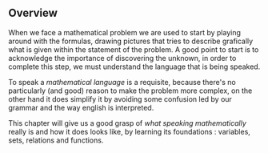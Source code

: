 ## Overview
When we face a mathematical problem we are used to start by playing around with the formulas, drawing pictures that tries to describe grafically what is given within the statement of the problem. A good point to start is to acknowledge the importance of discovering the unknown, in order to complete this step, we must understand the language that is being speaked.

To speak a *mathematical language* is a requisite, because there's no particularly (and good) reason to make the problem more complex, on the other hand it does simplify it by avoiding some confusion led by our grammar and the way english is interpreted.

This chapter will give us a good grasp of *what speaking mathematically* really is and how it does looks like, by learning its foundations : variables, sets, relations and functions.